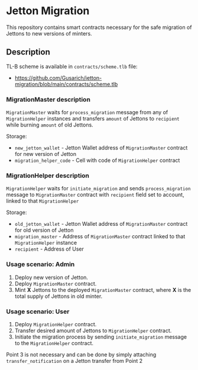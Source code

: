 # Jetton Migration

This repository contains smart contracts necessary for the safe migration of Jettons to new versions of minters.

## Description

TL-B scheme is available in `contracts/scheme.tlb` file:

-   https://github.com/Gusarich/jetton-migration/blob/main/contracts/scheme.tlb

### MigrationMaster description

`MigrationMaster` waits for `process_migration` message from any of `MigrationHelper` instances and transfers `amount` of Jettons to `recipient` while burning `amount` of old Jettons.

Storage:

-   `new_jetton_wallet` - Jetton Wallet address of `MigrationMaster` contract for new version of Jetton
-   `migration_helper_code` - Cell with code of `MigrationHelper` contract

### MigrationHelper description

`MigrationHelper` waits for `initiate_migration` and sends `process_migration` message to `MigrationMaster` contract with `recipient` field set to account, linked to that `MigrationHelper`

Storage:

-   `old_jetton_wallet` - Jetton Wallet address of `MigrationMaster` contract for old version of Jetton
-   `migration_master` - Address of `MigrationMaster` contract linked to that `MigrationHelper` instance
-   `recipient` - Address of User

### Usage scenario: Admin

1. Deploy new version of Jetton.
2. Deploy `MigrationMaster` contract.
3. Mint **X** Jettons to the deployed `MigrationMaster` contract, where **X** is the total supply of Jettons in old minter.

### Usage scenario: User

1. Deploy `MigrationHelper` contract.
2. Transfer desired amount of Jettons to `MigrationHelper` contract.
3. Initiate the migration process by sending `initiate_migration` message to the `MigrationHelper` contract.

Point 3 is not necessary and can be done by simply attaching `transfer_notification` on a Jetton transfer from Point 2
